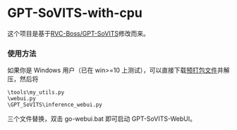 # GPT-SoVITS-with-cpu
这个项目是基于[RVC-Boss/GPT-SoVITS](https://github.com/RVC-Boss/GPT-SoVITS)修改而来。

### 使用方法
如果你是 Windows 用户（已在 win>=10 上测试），可以直接下载[预打包文件](https://huggingface.co/lj1995/GPT-SoVITS-windows-package/resolve/main/GPT-SoVITS-beta.7z?download=true)并解压，然后将
```
\tools\my_utils.py
\webui.py
\GPT_SoVITS\inference_webui.py
```
三个文件替换，双击 go-webui.bat 即可启动 GPT-SoVITS-WebUI。

